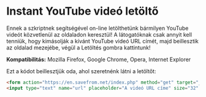 # Instant YouTube videó letöltő

Ennek a szkriptnek segítségével on-line letölthetünk bármilyen YouTube videót közvetlenül az oldaladon keresztül! A látogatóknak csak annyit kell tenniük, hogy kimásolják a kívánt YouTube videó URL címét, majd beillesztik az oldalad mezejébe, végül a Letöltés gombra kattintunk! 

**Kompatibilitás:** Mozilla Firefox, Google Chrome, Opera, Internet Explorer 

Ezt a kódot beillesztjük oda, ahol szeretnénk látni a letöltőt: 

```html
<form action="https://en.savefrom.net/index.php" method="get" target="_blank">  
<input type="text" name="url" placeholder="A videó URL címe" size="32" /><input type="submit" value="Letöltés!" />
```
